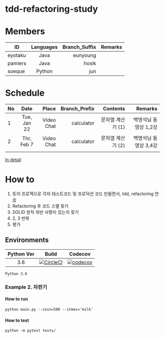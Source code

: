 # tdd-refactoring-study

# Members

| ID | Languages | Branch_Suffix | Remarks |
|----------|:------:|------:|------:|
| eyotaku | Java | eunyoung | |
| pamiers | Java | hosik | |
| soeque | Python |jun | |


# Schedule

| No | Date   |      Place      |Branch_Prefix |  Contents | Remarks |
|----------|:-------------:|------:|------:|------:|------:|
| 1 | Tue, Jan 22 | Video Chat | calculator | 문자열 계산기 (1) | 백명석님 동영상 1,2강 |
| 2 | Thr, Feb 7 |  Video Chat | calculator |문자열 계산기 (2) |백명석님 동영상 3,4강 |
| | | | |

[In detail](https://github.com/orgs/tdd-master/projects/2)

# How to
1. 토이 프로젝으로 각자 테스트코드 및 프로덕션 코드 만들면서, tdd, refactoring 연습
2. Refactoring 후 코드 스멜 찾기
3. SOLID 원칙 위반 사항이 있는지 찾기
4. 2, 3 반복
5. 평가


## Environments

| Python Ver     | Build         | Codecov  |
| :-------------:|:-------------:|:--------:|
| 3.6 | [![CircleCI](https://circleci.com/gh/tdd-master/tdd-refactoring-study/tree/calculator%2Fjun.svg?style=svg)](https://circleci.com/gh/tdd-master/tdd-refactoring-study/tree/calculator%2Fjun) | [![codecov](https://codecov.io/gh/tdd-master/tdd-refactoring-study/branch/calculator%2Fjun/graph/badge.svg)](https://codecov.io/gh/tdd-master/tdd-refactoring-study) |

```
Python 3.6
```

### Example 2. 자판기

#### How to run

```
python main.py --coin=500 --itmes='milk'
```

#### How to test

```
python -m pytest tests/
```
